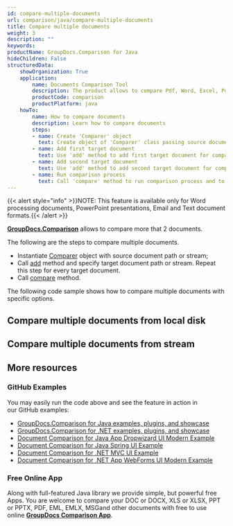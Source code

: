 ```yaml
---
id: compare-multiple-documents
url: comparison/java/compare-multiple-documents
title: Compare multiple documents
weight: 3
description: ""
keywords: 
productName: GroupDocs.Comparison for Java
hideChildren: False
structuredData:
    showOrganization: True
    application:
        name: Documents Comparison Tool
        description: The product allows to compare Pdf, Word, Excel, PowerPoint, AutoCad, Image, Code and much more file formats. Comparison API also supports accepting or rejecting changes, extracting document information and generating comparison report
        productCode: comparison
        productPlatform: java
    howTo:
        name: How to compare documents
        description: Learn how to compare documents
        steps:
        - name: Create 'Comparer' object
          text: Create object of 'Comparer' class passing source document as a constructor argument
        - name: Add first target document
          text: Use 'add' method to add first target document for comparing with source one
        - name: Add second target document
          text: Use 'add' method to add second target document for comparing with source one
        - name: Run comparison process
          text: Call 'compare' method to run comparison process and to get path of the result document
---
```

{{< alert style="info" >}}NOTE: This feature is available only for Word processing documents, PowerPoint presentations, Email and Text document formats.{{< /alert >}}

**[GroupDocs.Comparison](https://products.groupdocs.com/comparison/java)** allows to compare more that 2 documents.

The following are the steps to compare multiple documents.

*   Instantiate [Comparer](https://reference.groupdocs.com/comparison/java/com.groupdocs.comparison/Comparer) object with source document path or stream;
*   Call [add](https://reference.groupdocs.com/net/comparison/groupdocs.comparison/comparer/methods/add/index) method and specify target document path or stream. Repeat this step for every target document.
*   Call [compare](https://reference.groupdocs.com/net/comparison/groupdocs.comparison/comparer) method.

The following code sample shows how to compare multiple documents with specific options.

## Compare multiple documents from local disk

<script src="https://gist.github.com/groupdocs-comparison-gists/4234d069bdad865fe0d4ba00f199bbf4.js"></script>

## Compare multiple documents from stream

<script src="https://gist.github.com/groupdocs-comparison-gists/6b447c4faa7b44ba103c96e8f2d8ab8d.js"></script>

## More resources

### GitHub Examples
You may easily run the code above and see the feature in action in our GitHub examples:

*   [GroupDocs.Comparison for Java examples, plugins, and showcase](https://github.com/groupdocs-comparison/GroupDocs.Comparison-for-Java)
*   [GroupDocs.Comparison for .NET examples, plugins, and showcase](https://github.com/groupdocs-comparison/GroupDocs.Comparison-for-.NET)
*   [Document Comparison for Java App Dropwizard UI Modern Example](https://github.com/groupdocs-comparison/GroupDocs.Comparison-for-Java-Dropwizard)    
*   [Document Comparison for Java Spring UI Example](https://github.com/groupdocs-comparison/GroupDocs.Comparison-for-Java-Spring)    
*   [Document Comparison for .NET MVC UI Example](https://github.com/groupdocs-comparison/GroupDocs.Comparison-for-.NET-MVC)    
*   [Document Comparison for .NET App WebForms UI Modern Example](https://github.com/groupdocs-comparison/GroupDocs.Comparison-for-.NET-WebForms)
    

### Free Online App
Along with full-featured Java library we provide simple, but powerful free Apps.
You are welcome to compare your DOC or DOCX, XLS or XLSX, PPT or PPTX, PDF, EML, EMLX, MSGand other documents with free to use online **[GroupDocs Comparison App](https://products.groupdocs.app/comparison)**.
